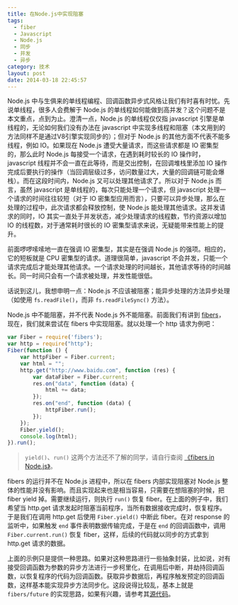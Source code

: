```yaml
---
title: 在Node.js中实现阻塞
tags:
  - fiber
  - Javascript
  - Node.js
  - 同步
  - 并发
  - 异步
category: 技术
layout: post
date: 2014-03-18 22:45:57
---
```


Node.js 中与生俱来的单线程编程、回调函数异步式风格让我们有时喜有时忧。先说单线程，很多人会费解于 Node.js 的单线程如何能做到高并发？这个问题不是本文重点，点到为止。澄清一点，Node.js 的单线程仅仅指 javascript 引擎是单线程的，无论如何我们没有办法在 javascript 中实现多线程和阻塞（本文用到的方法同样不是通过V8引擎实现同步的）；但对于 Node.js 的其他方面不代表不能多线程，例如 IO。如果现在 Node.js 遭受大量请求，而这些请求都是 IO 密集型的，那么此时 Node.js 每接受一个请求，在遇到耗时较长的 IO 操作时，javascript 线程并不会一直在此等待，而是交出控制，在回调堆栈里添加 IO 操作完成后要执行的操作（当回调层级过多，访问数量过大，大量的回调链可能会爆栈）。而在这段时间内，Node.js 又可以处理其他请求了。所以对于 Node.js 而言，虽然 javascript 是单线程的，每次只能处理一个请求，但 javascript 处理一个请求的时间往往较短（对于 IO 密集型应用而言），只要可以异步处理，那么在处理的过程中，此次请求都会释放控制，使 Node.js 能处理其他请求。这并发请求的同时，IO 其实一直处于并发状态，减少处理请求的线程数，节约资源以增加 IO 的线程数，对于通常耗时很长的 IO 密集型请求来说，无疑能带来性能上的提升。

前面啰啰嗦嗦地一直在强调 IO 密集型，其实是在强调 Node.js 的强项。相应的，它的短板就是 CPU 密集型的请求。道理很简单，javascript 不会并发，只能一个请求完成后才能处理其他请求。一个请求处理的时间越长，其他请求等待的时间越长。同一时间只会有一个请求被处理，并发性能很低。

话说到这儿，我想申明一点：Node.js 不应该被阻塞；能异步处理的方法异步处理（如使用 `fs.readFile()`，而非 `fs.readFileSync()` 方法）。

Node.js 中不能阻塞，并不代表 Node.js 外不能阻塞。前面我们有讲到 [fibers](/2014/fibers/)，现在，我们就来尝试在 fibers 中实现阻塞。就以处理一个 http 请求为例吧：

```js
var Fiber = require('fibers');
var http = require("http");
Fiber(function () {
    var httpFiber = Fiber.current;
    var html = "";
    http.get("http://www.baidu.com", function (res) {
        var dataFiber = Fiber.current;
        res.on("data", function (data) {
            html += data;
        });
        res.on("end", function (data) {
            httpFiber.run();
        });
    });
    Fiber.yield();
    console.log(html);
}).run();
```

> `yield()`、`run()` 这两个方法还不了解的同学，请自行查阅 [《fibers in Node.js》](/2014/fibers/)。

fibers 的运行并不在 Node.js 进程中，所以在 fibers 内部实现阻塞对 Node.js 整体的性能并没有影响。而且实现起来也是相当容易，只需要在想阻塞的时候，把 fiber yield 掉。需要继续运行，则执行 `run()` 恢复 fiber。在上面的例子中，我们希望当 http.get 请求发起时阻塞当前程序，当所有数据接收完成时，恢复程序。于是我们在调用 http.get 后使用 `Fiber.yield()` 中断此 fiber。在对 response 的监听中，如果触发 `end` 事件表明数据传输完成，于是在 `end` 的回调函数中，调用 `Fiber.current.run()` 恢复 fiber，这样，后续的代码就以同步的方式拿到 http.get 请求的数据。

上面的示例只是提供一种思路。如果对这种思路进行一些抽象封装，比如说，对有接受回调函数为参数的异步方法进行一步柯里化，在调用后中断，并劫持回调函数，以恢复程序的代码为回调函数。获取异步数据后，再程序触发预定的回调函数，这样基本能实现异步方法同步化。这段说得比较乱，基本上就是 `fibers/future` 的实现思路，如果有兴趣，请参考其[源代码](https://github.com/laverdet/Node.js-fibers/blob/master/future.js)。
